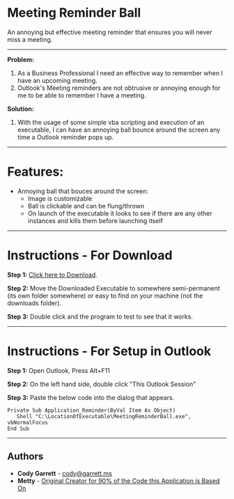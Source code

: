 # Meeting Reminder Ball
An annoying but effective meeting reminder that ensures you will never miss a meeting.

---

**Problem:**

1. As a Business Professional I need an effective way to remember when I have an upcoming meeting.
2. Outlook's Meeting reminders are not obtrusive or annoying enough for me to be able to remember I have a meeting.

**Solution:**
1. With the usage of some simple vba scripting and execution of an executable, I can have an annoying ball bounce around the screen any time a Outlook reminder pops up.

---

#  Features:
- Annoying ball that bouces around the screen:
  - Image is customizable
  - Ball is clickable and can be flung/thrown
  - On launch of the executable it looks to see if there are any other instances and kills them before launching itself

---

# Instructions - For Download

**Step 1:**
[Click here to Download](MeetingReminderBall/blob/master/MeetingReminderBall/bin/Release/MeetingReminderBall.exe).

**Step 2:**
Move the Downloaded Executable to somewhere semi-permanent (its own folder somewhere) or easy to find on your machine (not the downloads folder).

**Step 3:**
Double click and the program to test to see that it works.

---

# Instructions - For Setup in Outlook

**Step 1:**
Open Outlook, Press Alt+F11

**Step 2:**
On the left hand side, double click "This Outlook Session"

**Step 3:**
Paste the below code into the dialog that appears.

```
Private Sub Application_Reminder(ByVal Item As Object)
   Shell "C:\LocationOfExecutable\MeetingReminderBall.exe", vbNormalFocus
End Sub
```

---

## Authors

* **Cody Garrett** - [cody@garrett.ms](mailto:cody@garrett.ms)
* **Metty** - [Original Creator for 90% of the Code this Application is Based On](https://www.codeproject.com/Articles/20678/A-Ball-Bouncing-on-the-Desktop)